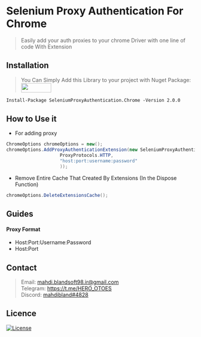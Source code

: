 # Selenium Proxy Authentication For Chrome

> Easily add your auth proxies to your chrome Driver with one line of code With Extension

## Installation

> You Can Simply Add this Library to your project with Nuget Package: <a href="https://www.nuget.org/packages/SeleniumProxyAuthentication.Chrome/">
    <img src="https://www.nuget.org/Content/gallery/img/logo-header.svg" width="80" height="25"/>
    </a>
```markdown
Install-Package SeleniumProxyAuthentication.Chrome -Version 2.0.0
```

## How to Use it

- For adding proxy

```C#
ChromeOptions chromeOptions = new();
chromeOptions.AddProxyAuthenticationExtension(new SeleniumProxyAuthentication.Proxy(
                    ProxyProtocols.HTTP,
                    "host:port:username:password"
                    ));
```
- Remove Entire Cache That Created By Extensions (In the Dispose Function)

```C#
chromeOptions.DeleteExtensionsCache();
```

##  Guides

#### Proxy Format

* Host:Port:Username:Password
* Host:Port

## Contact

> Email: mahdi.blandsoft98.ir@gmail.com<br/>
> Telegram: https://t.me/HERO_OTOES<br />
> Discord: <a href="mahdibland#4828">mahdibland#4828<a/><br/>
    
## Licence

[![License](http://img.shields.io/:license-mit-blue.svg?style=flat-square)](https://github.com/mahdibland/Selenium-Proxy-Authentication.Chrome)
